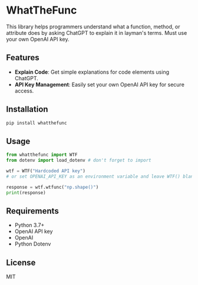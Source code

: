 # WhatTheFunc

This library helps programmers understand what a function, method, or attribute does by asking ChatGPT to explain it in layman's terms. Must use your own OpenAI API key.

## Features

- **Explain Code**: Get simple explanations for code elements using ChatGPT.
- **API Key Management**: Easily set your own OpenAI API key for secure access.

## Installation

```bash
pip install whatthefunc
```

## Usage

```python
from whatthefunc import WTF
from dotenv import load_dotenv # don't forget to import

wtf = WTF("Hardcoded API key")
# or set OPENAI_API_KEY as an environment variable and leave WTF() blank. (Preferred method)

response = wtf.wtfunc("np.shape()")
print(response)

```

## Requirements

- Python 3.7+
- OpenAI API key
- OpenAI
- Python Dotenv

## License

MIT
